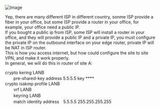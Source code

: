 ![Image](https://github.com/silence-kai/IPsecVPN/blob/master/L2L%20VPN%20problems/L2L%20VPN%20under%20the%20NAT.png)  


Yep, there are many different ISP in different country, sonme ISP provide a fiber in your office, but some ISP provide a router in your office, for example, your office need a public IP.  
If you bought a public ip from ISP, some ISP will install a router in your office, and they will provide a public IP and a private IP, you must configure the private IP on the outbound interface on your edge router, private IP will be NAT in ISP router.  
This is how you access internet, but how could configure the site to site VPN, and make it work properly.  
In general, we will do this in router of site A:  

crypto kering LANB  
　　pre-shared-key address 5.5.5.5 key ****  
crypto isakmp profile LANB  
　　vrf LANB  
　　keyring LANB  
　　match identity address　5.5.5.5 255.255.255.255

